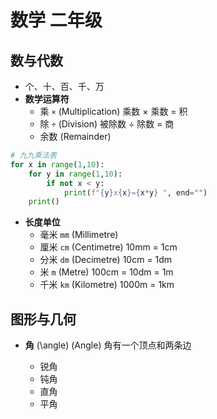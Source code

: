 # 数学 二年级

## 数与代数

- 个、十、百、千、万
- **数学运算符**
  - 乘 `×` (Multiplication) 乘数 × 乘数 = 积
  - 除 `÷` (Division) 被除数 ÷ 除数 = 商
  - 余数 (Remainder)

```py
# 九九乘法表
for x in range(1,10):
    for y in range(1,10):
        if not x < y:
            print(f"{y}x{x}={x*y} ", end="")
    print()
```

- **长度单位**
  - 毫米 `mm` (Millimetre)
  - 厘米 `cm` (Centimetre) 10mm = 1cm
  - 分米 `dm` (Decimetre) 10cm = 1dm
  - 米 `m` (Metre) 100cm = 10dm = 1m
  - 千米 `km` (Kilometre) 1000m = 1km

## 图形与几何

- **角** \(\angle\) (Angle) 角有一个顶点和两条边

  - 锐角
  - 钝角
  - 直角
  - 平角
